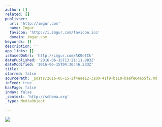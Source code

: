 ```yaml
---
author: []
related: []
publisher:
  url: 'http://imgur.com'
  name: Imgur
  favicon: 'http://i.imgur.com/favicon.ico'
  domain: imgur.com
keywords: []
description: ''
app_links: []
isBasedOnUrl: 'http://imgur.com/AK0etCk'
datePublished: '2016-06-15T13:21:11.883Z'
dateModified: '2016-06-15T04:36:46.233Z'
title: ''
starred: false
sourcePath: _posts/2016-06-15-2f4eae12-3100-41f9-b110-baafe64e55f2.md
inFeed: true
hasPage: false
inNav: false
_context: 'http://schema.org'
_type: MediaObject

---
```

<article style=""><img src="http://imgur.com/AK0etCk.jpg" /></article>